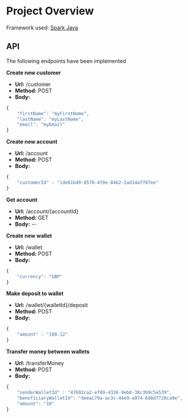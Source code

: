 Project Overview
================
Framework used: [Spark Java](http://sparkjava.com)

## API

The following endpoints have been implemented

__Create new customer__
- **Url:** /customer
- **Method:** POST
- **Body:** 

```javascript
{
    "firstName": "myFirstName",
    "lastName": "myLastName",
    "email": "myEmail"
}
```

__Create new account__
- **Url:** /account
- **Method:** POST
- **Body:** 

```javascript
{
    "customerId" : "1de01b49-8578-4f0e-8462-2ad14af707ee"
}
```

__Get account__
- **Url:** /account/{accountId}
- **Method:** GET
- **Body:** --

__Create new wallet__
- **Url:** /wallet
- **Method:** POST
- **Body:** 

```javascript
{
    "currency": "GBP"
}
```


__Make deposit to wallet__
- **Url:** /wallet/{walletId}/deposit
- **Method:** POST
- **Body:** 

```javascript
{
    "amount" : "100.12"
}
```


__Transfer money between wallets__
- **Url:** /transferMoney
- **Method:** POST
- **Body:** 

```javascript
{
    "senderWalletId" : "47692ca2-ef89-4326-9ebd-38c3b9c5e539",
    "beneficiaryWalletId": "deeac79a-ac3c-44e9-a974-698d7728ca9e",
    "amount": "10"
}
```



